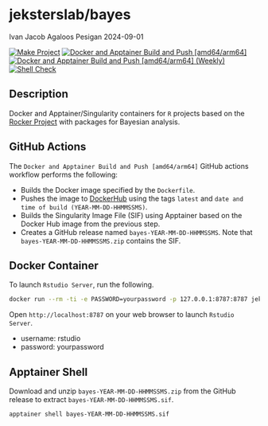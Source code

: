 jeksterslab/bayes
================
Ivan Jacob Agaloos Pesigan
2024-09-01

<!-- README.md is generated from .setup/readme/README.Rmd. Please edit that file -->

<!-- badges: start -->

[![Make
Project](https://github.com/jeksterslab/docker-bayes/actions/workflows/make.yml/badge.svg)](https://github.com/jeksterslab/docker-bayes/actions/workflows/make.yml)
[![Docker and Apptainer Build and Push
\[amd64/arm64\]](https://github.com/jeksterslab/docker-bayes/actions/workflows/docker-apptainer-build-push-amd64-arm64.yml/badge.svg)](https://github.com/jeksterslab/docker-bayes/actions/workflows/docker-apptainer-build-push-amd64-arm64.yml)
[![Docker and Apptainer Build and Push \[amd64/arm64\]
(Weekly)](https://github.com/jeksterslab/docker-bayes/actions/workflows/docker-apptainer-build-push-weekly-amd64-arm64.yml/badge.svg)](https://github.com/jeksterslab/docker-bayes/actions/workflows/docker-apptainer-build-push-weekly-amd64-arm64.yml)
[![Shell
Check](https://github.com/jeksterslab/docker-bayes/actions/workflows/shellcheck.yml/badge.svg)](https://github.com/jeksterslab/docker-bayes/actions/workflows/shellcheck.yml)
<!-- badges: end -->

## Description

Docker and Apptainer/Singularity containers for `R` projects based on
the [Rocker Project](https://rocker-project.org/) with packages for
Bayesian analysis.

## GitHub Actions

The `Docker and Apptainer Build and Push [amd64/arm64]` GitHub actions
workflow performs the following:

- Builds the Docker image specified by the `Dockerfile`.
- Pushes the image to
  [DockerHub](https://hub.docker.com/r/jeksterslab/bayes) using the tags
  `latest` and `date and time of build (YEAR-MM-DD-HHMMSSMS)`.
- Builds the Singularity Image File (SIF) using Apptainer based on the
  Docker Hub image from the previous step.
- Creates a GitHub release named `bayes-YEAR-MM-DD-HHMMSSMS`. Note that
  `bayes-YEAR-MM-DD-HHMMSSMS.zip` contains the SIF.

## Docker Container

To launch `Rstudio Server`, run the following.

``` bash
docker run --rm -ti -e PASSWORD=yourpassword -p 127.0.0.1:8787:8787 jeksterslab/bayes
```

Open `http://localhost:8787` on your web browser to launch
`Rstudio Server`.

- username: rstudio
- password: yourpassword

## Apptainer Shell

Download and unzip `bayes-YEAR-MM-DD-HHMMSSMS.zip` from the GitHub
release to extract `bayes-YEAR-MM-DD-HHMMSSMS.sif`.

``` bash
apptainer shell bayes-YEAR-MM-DD-HHMMSSMS.sif
```
